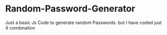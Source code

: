 # Random-Password-Generator
Just a basic Js  Code to generate random Passwords. but I have coded just 4 combination
